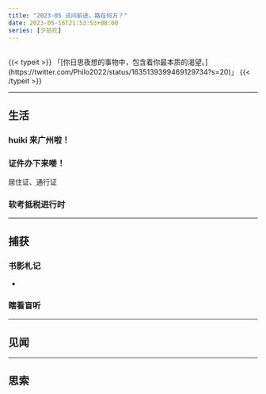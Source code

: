 ```yaml
---
title: "2023-05 试问前途，路在何方？"
date: 2023-05-16T21:53:53+08:00
series: [夕拾花]
---
```


<br />
{{< typeit >}}
「[你日思夜想的事物中，包含着你最本质的渴望。](https://twitter.com/Philo2022/status/1635139399469129734?s=20)」
{{< /typeit >}}

---

## 生活

### huiki 来广州啦！

### 证件办下来喽！

居住证、通行证

### 软考抵税进行时

---

## 捕获

### 书影札记

-

### 瞎看盲听

---

## 见闻

---

## 思索
